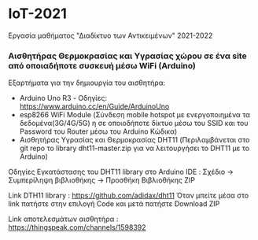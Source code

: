 # IoT-2021

Εργασία μαθήματος "Διαδίκτυο των Αντικειμένων" 2021-2022

### Αισθητήρας Θερμοκρασίας και Υγρασίας χώρου σε ένα site από οποιαδήποτε συσκευή μέσω WiFi (Arduino)

Εξαρτήματα για την δημιουργία του αισθητήρα:
- Arduino Uno R3 - Οδηγίες: https://www.arduino.cc/en/Guide/ArduinoUno
- esp8266 WiFi Module (Σύνδεση mobile hotspot με ενεργοποιημένα τα δεδομένα(3G/4G/5G) η σε οποιοδήποτε δίκτυο μέσω του SSID και του Password του Router μέσω του Arduino Κώδικα)
- Αισθητήρας Υγρασίας και Θερμοκρασίας DHT11 (Περιλαμβάνεται στο git repo το library dht11-master.zip για να λειτουργήσει το DHT11 με το Arduino)

Οδηγίες Εγκατάστασης του DHT11 library στο Arduino IDE : Σχέδιο -> Συμπερίληψη βιβλιοθήκης -> Προσθήκη Βιβλιοθήκης ZIP

Link DTH11 library : https://github.com/adidax/dht11 Όταν μπείτε μέσα στο link πατήστε στην επιλογή Code και μετά πατήστε Download ZIP

Link αποτελεσμάτων αισθητήρα : https://thingspeak.com/channels/1598392

